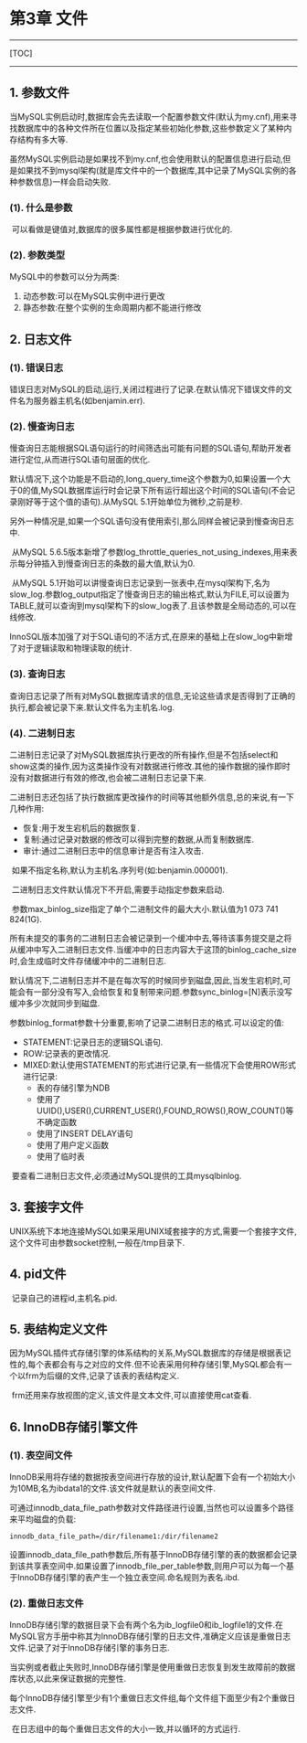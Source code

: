 # 第3章 文件

------

[TOC]

------

## 1. 参数文件

​		当MySQL实例启动时,数据库会先去读取一个配置参数文件(默认为my.cnf),用来寻找数据库中的各种文件所在位置以及指定某些初始化参数,这些参数定义了某种内存结构有多大等.

​		虽然MySQL实例启动是如果找不到my.cnf,也会使用默认的配置信息进行启动,但是如果找不到mysql架构(就是库文件中的一个数据库,其中记录了MySQL实例的各种参数信息)一样会启动失败.

### (1). 什么是参数

​		可以看做是键值对,数据库的很多属性都是根据参数进行优化的.

### (2). 参数类型

MySQL中的参数可以分为两类:

1.  动态参数:可以在MySQL实例中进行更改
1.  静态参数:在整个实例的生命周期内都不能进行修改

## 2. 日志文件

### (1). 错误日志

​		错误日志对MySQL的启动,运行,关闭过程进行了记录.在默认情况下错误文件的文件名为服务器主机名(如benjamin.err).

### (2). 慢查询日志

​		慢查询日志能根据SQL语句运行的时间筛选出可能有问题的SQL语句,帮助开发者进行定位,从而进行SQL语句层面的优化.

​		默认情况下,这个功能是不启动的,long_query_time这个参数为0,如果设置一个大于0的值,MySQL数据库运行时会记录下所有运行超出这个时间的SQL语句(不会记录刚好等于这个值的语句).从MySQL 5.1开始单位为微秒,之前是秒.

​		另外一种情况是,如果一个SQL语句没有使用索引,那么同样会被记录到慢查询日志中.

​		从MySQL 5.6.5版本新增了参数log_throttle_queries_not_using_indexes,用来表示每分钟插入到慢查询日志的条数的最大值,默认为0.

​		从MySQL 5.1开始可以讲慢查询日志记录到一张表中,在mysql架构下,名为slow_log.参数log_output指定了慢查询日志的输出格式,默认为FILE,可以设置为TABLE,就可以查询到mysql架构下的slow_log表了.且该参数是全局动态的,可以在线修改.

​		InnoSQL版本加强了对于SQL语句的不活方式,在原来的基础上在slow_log中新增了对于逻辑读取和物理读取的统计.

### (3). 查询日志

​		查询日志记录了所有对MySQL数据库请求的信息,无论这些请求是否得到了正确的执行,都会被记录下来.默认文件名为主机名.log.

### (4). 二进制日志

​		二进制日志记录了对MySQL数据库执行更改的所有操作,但是不包括select和show这类的操作,因为这类操作没有对数据进行修改.其他的操作数据的操作即时没有对数据进行有效的修改,也会被二进制日志记录下来.

​		二进制日志还包括了执行数据库更改操作的时间等其他额外信息,总的来说,有一下几种作用:

-   恢复:用于发生宕机后的数据恢复.
-   复制:通过记录对数据的修改可以得到完整的数据,从而复制数据库.
-   审计:通过二进制日志中的信息审计是否有注入攻击.

​		如果不指定名称,默认为主机名.序列号(如:benjamin.000001).

​		二进制日志文件默认情况下不开启,需要手动指定参数来启动.

​		参数max_binlog_size指定了单个二进制文件的最大大小.默认值为1 073 741 824(1G).

​		所有未提交的事务的二进制日志会被记录到一个缓冲中去,等待该事务提交是之将从缓冲中写入二进制日志文件.当缓冲中的日志内容大于这顶的binlog_cache_size时,会生成临时文件存储缓冲中的二进制日志.

​		默认情况下,二进制日志并不是在每次写的时候同步到磁盘,因此,当发生宕机时,可能会有一部分没有写入,会给恢复和复制带来问题.参数sync_binlog=[N]表示没写缓冲多少次就同步到磁盘.

​		参数binlog_format参数十分重要,影响了记录二进制日志的格式.可以设定的值:

-   STATEMENT:记录日志的逻辑SQL语句.
-   ROW:记录表的更改情况.
-   MIXED:默认使用STATEMENT的形式进行记录,有一些情况下会使用ROW形式进行记录:
    -   表的存储引擎为NDB
    -   使用了UUID(),USER(),CURRENT_USER(),FOUND_ROWS(),ROW_COUNT()等不确定函数
    -   使用了INSERT DELAY语句
    -   使用了用户定义函数
    -   使用了临时表

​		要查看二进制日志文件,必须通过MySQL提供的工具mysqlbinlog.

## 3. 套接字文件

​		UNIX系统下本地连接MySQL如果采用UNIX域套接字的方式,需要一个套接字文件,这个文件可由参数socket控制,一般在/tmp目录下.

## 4. pid文件

​		记录自己的进程id,主机名.pid.

## 5. 表结构定义文件

​		因为MySQL插件式存储引擎的体系结构的关系,MySQL数据库的存储是根据表记性的,每个表都会有与之对应的文件.但不论表采用何种存储引擎,MySQL都会有一个以frm为后缀的文件,记录了该表的表结构定义.

​		frm还用来存放视图的定义,该文件是文本文件,可以直接使用cat查看.

## 6. InnoDB存储引擎文件

### (1). 表空间文件

​		InnoDB采用将存储的数据按表空间进行存放的设计,默认配置下会有一个初始大小为10MB,名为ibdata1的文件.该文件就是默认的表空间文件.

​		可通过innodb_data_file_path参数对文件路径进行设置,当然也可以设置多个路径来平均磁盘的负载:

```
innodb_data_file_path=/dir/filename1:/dir/filename2
```

​		设置innodb_data_file_path参数后,所有基于InnoDB存储引擎的表的数据都会记录到该共享表空间中.如果设置了innodb_file_per_table参数,则用户可以为每一个基于InnoDB存储引擎的表产生一个独立表空间.命名规则为表名.ibd.

### (2). 重做日志文件

​		InnoDB存储引擎的数据目录下会有两个名为ib_logfile0和ib_logfile1的文件.在MySQL官方手册中称其为InnoDB存储引擎的日志文件,准确定义应该是重做日志文件.记录了对于InnoDB存储引擎的事务日志.

​		当实例或者截止失败时,InnoDB存储引擎是使用重做日志恢复到发生故障前的数据库状态,以此来保证数据的完整性.

​		每个InnoDB存储引擎至少有1个重做日志文件组,每个文件组下面至少有2个重做日志文件.

​		在日志组中的每个重做日志文件的大小一致,并以循环的方式运行.